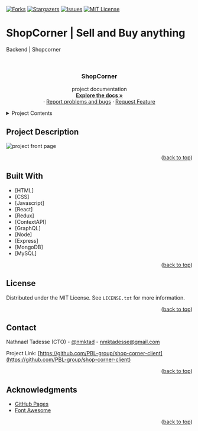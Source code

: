 [![Forks][forks-shield]][forks-url]
[![Stargazers][stars-shield]][stars-url]
[![Issues][issues-shield]][issues-url]
[![MIT License][license-shield]][license-url]

# ShopCorner | Sell and Buy anything
Backend | Shopcorner

<div id="top"></div>

<!-- PROJECT LOGO -->
<br />
<div align="center">

  <h3 align="center">ShopCorner</h3>

  <p>
    project documentation
    <br />
    <a href="https://github.com/PBL-group/shop-corner-client"><strong>Explore the docs »</strong></a>
    <br />
    ·
    <a href="https://github.com/PBL-group/shop-corner-client/issues">Report problems and bugs</a>
    ·
    <a href="https://github.com/PBL-group/shop-corner-client/issues">Request Feature</a>
  </p>
</div>

<!-- TABLE OF CONTENTS -->
<details>
  <summary>Project Contents</summary>
  <ol>
    <li><a href="#project-description">Project Description</a></li>
    <li><a href="#built-with">Built With</a></li>
    <li><a href="#contributing">Contributing</a></li>
    <li><a href="#license">License</a></li>
    <li><a href="#contact">Contact</a></li>
    <li><a href="#acknowledgments">Acknowledgments</a></li>
  </ol>
</details>

## Project Description

<div>
    <img src="./src/assets/crwn-frontpage.png" alt="project front page">
</div>

<p align="right">(<a href="#top">back to top</a>)</p>

## Built With

* [HTML]
* [CSS]
* [Javascript]
* [React]
* [Redux]
* [ContextAPI]
* [GraphQL]
* [Node]
* [Express]
* [MongoDB]
* [MySQL]

<p align="right">(<a href="#top">back to top</a>)</p>

<!-- LICENSE -->
## License

Distributed under the MIT License. See `LICENSE.txt` for more information.

<p align="right">(<a href="#top">back to top</a>)</p>

<!-- CONTACT -->
## Contact

Nathnael Tadesse (CTO) - [@nmktad](https://twitter.com/nmktad) - nmktadesse@gmail.com

Project Link: [https://github.com/PBL-group/shop-corner-client](https://github.com/PBL-group/shop-corner-client)

<p align="right">(<a href="#top">back to top</a>)</p>

<!-- ACKNOWLEDGMENTS -->
## Acknowledgments

* [GitHub Pages](https://pages.github.com)
* [Font Awesome](https://fontawesome.com)

<p align="right">(<a href="#top">back to top</a>)</p>

<!-- MARKDOWN LINKS & IMAGES -->
<!-- https://www.markdownguide.org/basic-syntax/#reference-style-links -->
[contributors-shield]: https://img.shields.io/github/contributors/PBL-group/shop-corner-client.svg?style=for-the-badge
[contributors-url]: https://github.com/PBL-group/shop-corner-client/graphs/contributors
[forks-shield]: https://img.shields.io/github/forks/PBL-group/shop-corner-client.svg?style=for-the-badge
[forks-url]: https://github.com/PBL-group/shop-corner-client/network/members
[stars-shield]: https://img.shields.io/github/stars/PBL-group/shop-corner-client.svg?style=for-the-badge
[stars-url]: https://github.com/PBL-group/shop-corner-client/stargazers
[issues-shield]: https://img.shields.io/github/issues/PBL-group/shop-corner-client.svg?style=for-the-badge
[issues-url]: https://github.com/PBL-group/shop-corner-client/issues
[license-shield]: https://img.shields.io/github/license/PBL-group/shop-corner-client.svg?style=for-the-badge
[license-url]: https://github.com/PBL-group/shop-corner-client/blob/master/LICENSE.txt